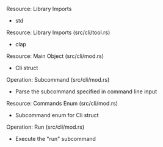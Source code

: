Resource: Library Imports
- std

Resource: Library Imports (src/cli/tool.rs)
- clap

Resource: Main Object (src/cli/mod.rs)
- Cli struct

Operation: Subcommand (src/cli/mod.rs)
- Parse the subcommand specified in command line input

Resource: Commands Enum (src/cli/mod.rs)
- Subcommand enum for Cli struct

Operation: Run (src/cli/mod.rs)
- Execute the "run" subcommand